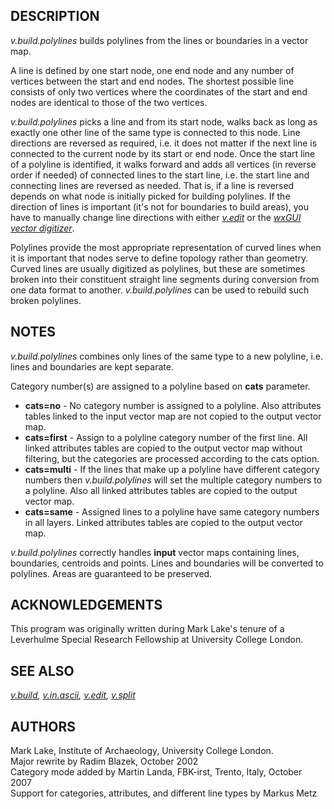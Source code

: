 ## DESCRIPTION

*v.build.polylines* builds polylines from the lines or boundaries in a
vector map.

A line is defined by one start node, one end node and any number of
vertices between the start and end nodes. The shortest possible line
consists of only two vertices where the coordinates of the start and end
nodes are identical to those of the two vertices.

*v.build.polylines* picks a line and from its start node, walks back as
long as exactly one other line of the same type is connected to this
node. Line directions are reversed as required, i.e. it does not matter
if the next line is connected to the current node by its start or end
node. Once the start line of a polyline is identified, it walks forward
and adds all vertices (in reverse order if needed) of connected lines to
the start line, i.e. the start line and connecting lines are reversed as
needed. That is, if a line is reversed depends on what node is initially
picked for building polylines. If the direction of lines is important
(it\'s not for boundaries to build areas), you have to manually change
line directions with either *[v.edit](v.edit.html)* or the *[wxGUI
vector digitizer](wxGUI.vdigit.html)*.

Polylines provide the most appropriate representation of curved lines
when it is important that nodes serve to define topology rather than
geometry. Curved lines are usually digitized as polylines, but these are
sometimes broken into their constituent straight line segments during
conversion from one data format to another. *v.build.polylines* can be
used to rebuild such broken polylines.

## NOTES

*v.build.polylines* combines only lines of the same type to a new
polyline, i.e. lines and boundaries are kept separate.

Category number(s) are assigned to a polyline based on **cats**
parameter.

-   **cats=no** - No category number is assigned to a polyline. Also
    attributes tables linked to the input vector map are not copied to
    the output vector map.
-   **cats=first** - Assign to a polyline category number of the first
    line. All linked attributes tables are copied to the output vector
    map without filtering, but the categories are processed according to
    the cats option.
-   **cats=multi** - If the lines that make up a polyline have different
    category numbers then *v.build.polylines* will set the multiple
    category numbers to a polyline. Also all linked attributes tables
    are copied to the output vector map.
-   **cats=same** - Assigned lines to a polyline have same category
    numbers in all layers. Linked attributes tables are copied to the
    output vector map.

*v.build.polylines* correctly handles **input** vector maps containing
lines, boundaries, centroids and points. Lines and boundaries will be
converted to polylines. Areas are guaranteed to be preserved.

## ACKNOWLEDGEMENTS

This program was originally written during Mark Lake\'s tenure of a
Leverhulme Special Research Fellowship at University College London.

## SEE ALSO

*[v.build](v.build.html), [v.in.ascii](v.in.ascii.html),
[v.edit](v.edit.html), [v.split](v.split.html)*

## AUTHORS

Mark Lake, Institute of Archaeology, University College London.\
Major rewrite by Radim Blazek, October 2002\
Category mode added by Martin Landa, FBK-irst, Trento, Italy, October
2007\
Support for categories, attributes, and different line types by Markus
Metz
